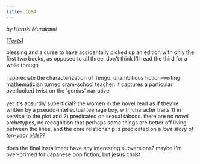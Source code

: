 ```yaml
---
title: 1Q84
---
```


*by Haruki Murakami*

[[*Texts*](/texts)]

blessing and a curse to have accidentally picked up an edition with only the first two books, as opposed to all three. don't think I'll read the third for a while though<br/><br/>i appreciate the characterization of Tengo: unambitious fiction-writing mathematician turned cram-school teacher. it captures a particular overlooked twist on the 'genius' narrative<br/><br/>yet it's absurdly superficial? the women in the novel read as if they're written by a pseudo-intellectual teenage boy, with character traits 1) in service to the plot and 2) predicated on sexual taboos. there are no *novel* archetypes, no recognition that perhaps some things are better off living between the lines, and the core relationship is predicated on a <i>love story of ten-year olds??</i><br/><br/>does the final installment have any interesting subversions? maybe I'm over-primed for Japanese pop fiction, but jesus christ
